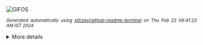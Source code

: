 <div align="justify">
<picture>
    <source media="(prefers-color-scheme: dark)" srcset="https://i.ibb.co/QnNfcxF/output-gif.gif">
    <source media="(prefers-color-scheme: light)" srcset="https://i.ibb.co/QnNfcxF/output-gif.gif">
    <img alt="GIFOS" src="https://i.ibb.co/QnNfcxF/output-gif.gif">
</picture>

<sub><i>Generated automatically using [x0rzavi/github-readme-terminal](https://github.com/x0rzavi/github-readme-terminal) on Thu Feb 22 06:41:23 AM IST 2024</i></sub>

<details>
<summary>More details</summary>

</details>
</div>

<!-- Image deletion URL: https://ibb.co/Npjs3G6/09cf940613d4ab0555d7f33671f8364b -->